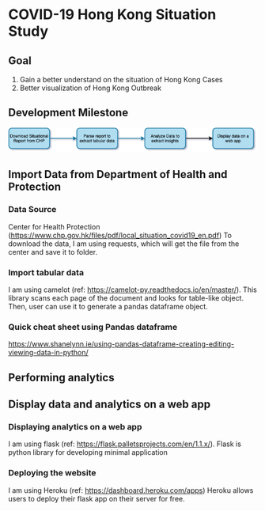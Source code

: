 # COVID-19 Hong Kong Situation Study 

## Goal 
1. Gain a better understand on the situation of Hong Kong Cases 
2. Better visualization of Hong Kong Outbreak 

## Development Milestone 
![Development Milestone](/img/DevelopmentMilestone.png)

## Import Data from Department of Health and Protection 
### Data Source 
Center for Health Protection (https://www.chp.gov.hk/files/pdf/local_situation_covid19_en.pdf)
To download the data, I am using requests, which will get the file from the center and save it to folder. 

### Import tabular data 
I am using camelot (ref: https://camelot-py.readthedocs.io/en/master/). This library scans each page of the document and looks for table-like object. Then, user can use it to generate a pandas dataframe object. 

### Quick cheat sheet using Pandas dataframe 
https://www.shanelynn.ie/using-pandas-dataframe-creating-editing-viewing-data-in-python/

## Performing analytics 

## Display data and analytics on a web app 
### Displaying analytics on a web app 
I am using flask (ref: https://flask.palletsprojects.com/en/1.1.x/). Flask is python library for developing minimal application 

### Deploying the website 
I am using Heroku (ref: https://dashboard.heroku.com/apps) Heroku allows users to deploy their flask app on their server for free. 

